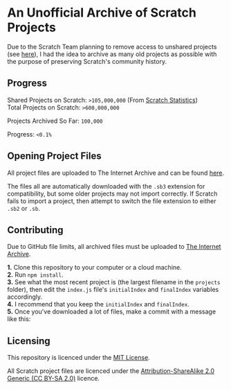 # An Unofficial Archive of Scratch Projects

Due to the Scratch Team planning to remove access to unshared projects (see [here](https://github.com/LLK/scratch-www/pull/6773)), I had the idea to archive as many old projects as possible with the purpose of preserving Scratch's community history.

## Progress

Shared Projects on Scratch: `>105,000,000` (From [Scratch Statistics](https://scratch.mit.edu/statistics/))  
Total Projects on Scratch: `>600,000,000`  

Projects Archived So Far: `100,000`  

Progress: `<0.1%`

## Opening Project Files

All project files are uploaded to The Internet Archive and can be found [here](https://archive.org/details/scratch-projects).

The files all are automatically downloaded with the `.sb3` extension for compatibility, but some older projects may not import correctly.  If Scratch fails to import a project, then attempt to switch the file extension to either `.sb2` or `.sb`.

## Contributing


Due to GitHub file limits, all archived files must be uploaded to [The Internet Archive]().


**1.** Clone this repository to your computer or a cloud machine.  
**2.** Run `npm install`.  
**3.** See what the most recent project is (the largest filename in the `projects` folder), then edit the `index.js` file's `initialIndex` and `finalIndex` variables accordingly.  
**4.** I recommend that you keep the `initialIndex` and `finalIndex`.  
**5.** Once you've downloaded a lot of files, make a commit with a message like this: 



## Licensing

This repository is licenced under the [MIT License]().

All Scratch project files are licenced under the [Attribution-ShareAlike 2.0 Generic (CC BY-SA 2.0)](https://creativecommons.org/licenses/by-sa/2.0/) licence.
